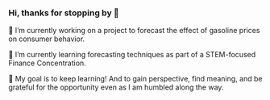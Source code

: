 ### Hi, thanks for stopping by 👋
🔭 I’m currently working on a project to forecast the effect of gasoline prices on consumer behavior.

🌱 I’m currently learning forecasting techniques as part of a STEM-focused Finance Concentration. 

🤔 My goal is to keep learning! And to gain perspective, find meaning, and be grateful for the opportunity even as I am humbled along the way.

<!--
**lgheit/lgheit** is a ✨ _special_ ✨ repository because its `README.md` (this file) appears on your GitHub profile.

Here are some ideas to get you started:

- 🔭 I’m currently working on .. a project to forecast the effect of gasoline prices on consumer behavior
- 🌱 I’m currently learning ... Business Forecasting as part of a STEM-focused Finance Concentration 
- 🤔 My goal is to ... keep learning
-->
